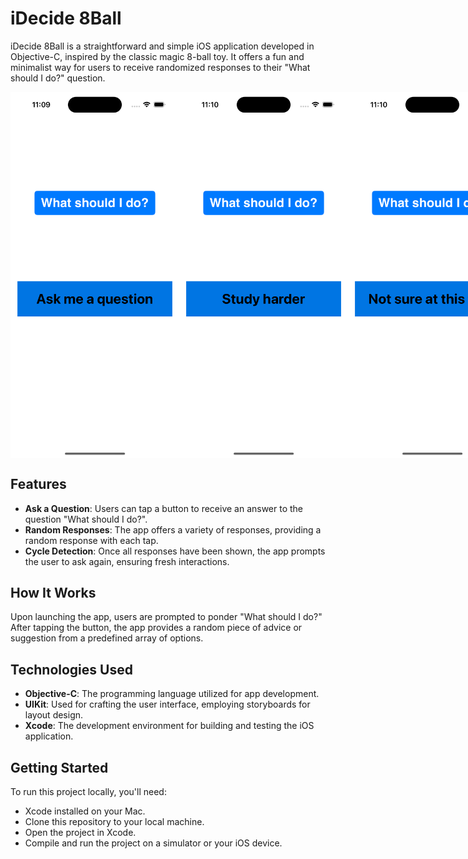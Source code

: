 # iDecide 8Ball

iDecide 8Ball is a straightforward and simple iOS application developed in Objective-C, inspired by the classic magic 8-ball toy. It offers a fun and minimalist way for users to receive randomized responses to their "What should I do?" question.

<div style="display: flex; justify-content: space-between;">
    <img src="screenshots/initial_screen.png" alt="Initial screen" width="270"/>
    <img src="screenshots/answer_example_1.png" alt="Example of answer" width="270"/>
    <img src="screenshots/answer_example_2.png" alt=" " width="270"/>
</div>

## Features

- **Ask a Question**: Users can tap a button to receive an answer to the question "What should I do?".
- **Random Responses**: The app offers a variety of responses, providing a random response with each tap.
- **Cycle Detection**: Once all responses have been shown, the app prompts the user to ask again, ensuring fresh interactions.

## How It Works

Upon launching the app, users are prompted to ponder "What should I do?" After tapping the button, the app provides a random piece of advice or suggestion from a predefined array of options.

## Technologies Used

- **Objective-C**: The programming language utilized for app development.
- **UIKit**: Used for crafting the user interface, employing storyboards for layout design.
- **Xcode**: The development environment for building and testing the iOS application.

## Getting Started

To run this project locally, you'll need:

- Xcode installed on your Mac.
- Clone this repository to your local machine.
- Open the project in Xcode.
- Compile and run the project on a simulator or your iOS device.
